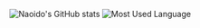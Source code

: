 ![Naoido's GitHub stats](github-readme-stats-clone-eight.vercel.app/api?username=naoido&theme=vue-dark&show_icons=true&count_private=true) ![Most Used Language](github-readme-stats-clone-eight.vercel.app/api/top-langs/?username=naoido&theme=vue-dark&show_icons=true&layout=compact&count_private=true)
